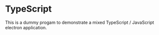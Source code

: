 # TypeScript

This is a dummy progam to demonstrate a mixed TypeScript / JavaScript electron application.


